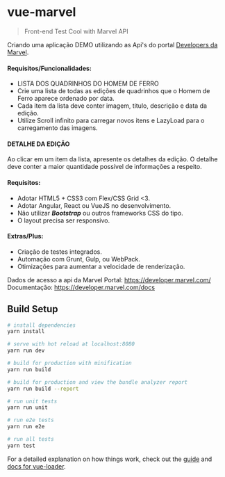 # vue-marvel

> Front-end Test Cool with Marvel API

Criando uma aplicação DEMO utilizando as Api's do portal [Developers da Marvel](https://developer.marvel.com/).

####  Requisitos/Funcionalidades:

- LISTA DOS QUADRINHOS DO HOMEM DE FERRO
- Crie uma lista de todas as edições de quadrinhos que o Homem de Ferro aparece ordenado por data.
- Cada item da lista deve conter imagem, titulo, descrição e data da edição.
- Utilize Scroll infinito para carregar novos itens e LazyLoad para o carregamento das imagens.

#### DETALHE DA EDIÇÃO
Ao clicar em um item da lista, apresente os detalhes da edição. O detalhe deve conter a maior quantidade possível de informações a respeito.

#### Requisitos:
- Adotar HTML5 + CSS3 com Flex/CSS Grid <3.
- Adotar Angular, React ou VueJS no desenvolvimento.
- Não utilizar ***Bootstrap*** ou outros frameworks CSS do tipo.
- O layout precisa ser responsivo.

#### Extras/Plus:
- Criação de testes integrados.
- Automação com Grunt, Gulp, ou WebPack.
- Otimizações para aumentar a velocidade de renderização.

Dados de acesso a api da Marvel
Portal: https://developer.marvel.com/
Documentação: https://developer.marvel.com/docs


## Build Setup

``` bash
# install dependencies
yarn install

# serve with hot reload at localhost:8080
yarn run dev

# build for production with minification
yarn run build

# build for production and view the bundle analyzer report
yarn run build --report

# run unit tests
yarn run unit

# run e2e tests
yarn run e2e

# run all tests
yarn test
```

For a detailed explanation on how things work, check out the [guide](http://vuejs-templates.github.io/webpack/) and [docs for vue-loader](http://vuejs.github.io/vue-loader).
